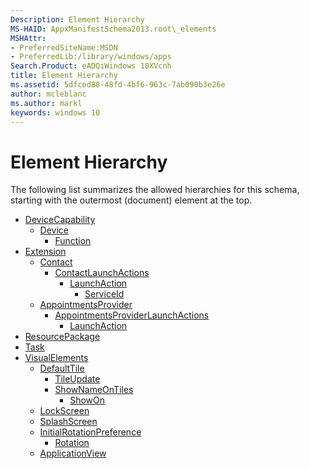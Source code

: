 ```yaml
---
Description: Element Hierarchy
MS-HAID: AppxManifestSchema2013.root\_elements
MSHAttr:
- PreferredSiteName:MSDN
- PreferredLib:/library/windows/apps
Search.Product: eADQiWindows 10XVcnh
title: Element Hierarchy
ms.assetid: 5dfced88-48fd-4bf6-963c-7ab090b3e26e
author: mcleblanc
ms.author: markl
keywords: windows 10
---
```


# Element Hierarchy


The following list summarizes the allowed hierarchies for this schema, starting with the outermost (document) element at the top.

-   [DeviceCapability](element-devicecapability.md)
    -   [Device](element-device.md)
        -   [Function](element-function.md)
-   [Extension](element-extension.md)
    -   [Contact](element-contact.md)
        -   [ContactLaunchActions](element-contactlaunchactions.md)
            -   [LaunchAction](element-launchaction.md)
                -   [ServiceId](element-serviceid.md)
    -   [AppointmentsProvider](element-appointmentsprovider.md)
        -   [AppointmentsProviderLaunchActions](element-appointmentsproviderlaunchactions.md)
            -   [LaunchAction](element-1-launchaction.md)
-   [ResourcePackage](element-resourcepackage.md)
-   [Task](element-task.md)
-   [VisualElements](element-visualelements.md)
    -   [DefaultTile](element-defaulttile.md)
        -   [TileUpdate](element-tileupdate.md)
        -   [ShowNameOnTiles](element-shownameontiles.md)
            -   [ShowOn](element-showon.md)
    -   [LockScreen](element-lockscreen.md)
    -   [SplashScreen](element-splashscreen.md)
    -   [InitialRotationPreference](element-initialrotationpreference.md)
        -   [Rotation](element-rotation.md)
    -   [ApplicationView](element-applicationview.md)

 

 



